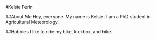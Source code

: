 #Kelsie Ferin 

##About Me
Hey, everyone. My name is Kelsie.
I am a PhD student in Agricultural Meteorology.

##Hobbies
I like to ride my bike, kickbox, and hike. 

